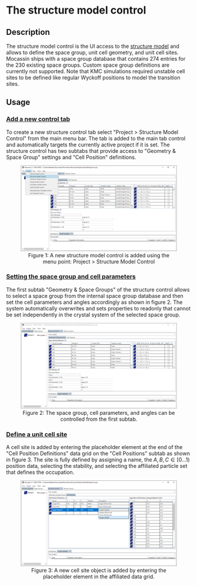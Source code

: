 # The structure model control

## Description

The structure model control is the UI access to the [structure model](./structure-model.md) and allows to define the space group, unit cell geometry, and unit cell sites. Mocassin ships with a space group database that contains 274 entries for the 230 existing space groups. Custom space group definitions are currently not supported. Note that KMC simulations required unstable cell sites to be defined like regular Wyckoff positions to model the transition sites.

## Usage

### [Add a new control tab](#add-a-new-control-tab)

To create a new structure control tab select "Project > Structure Model Control" from the main menu bar. The tab is added to the main tab control and automatically targets the currently active project if it is set. The structure control has two subtabs that provide access to "Geometry & Space Group" settings and "Cell Position" definitions. 

<figure style="text-align: center">
    <img src="./figures/png/ui-structure-control.png">
    <figcaption>
    Figure 1: A new structure model control is added using the menu point: Project > Structure Model Control
    </figcaption>
</figure>

### [Setting the space group and cell parameters](#setting-the-space-group-and-cell-parameters)

The first subtab "Geometry & Space Groups" of the structure control allows to select a space group from the internal space group database and then set the cell parameters and angles accordingly as shown in figure 2. The system automatically overwrites and sets properties to readonly that cannot be set independently in the crystal system of the selected space group.

<figure style="text-align: center">
    <img src="./figures/png/ui-space-group-and-parameters.png">
    <figcaption>
    Figure 2: The space group, cell parameters, and angles can be controlled from the first subtab.
    </figcaption>
</figure>

### [Define a unit cell site](#define-a-unit-cell-site)

A cell site is added by entering the placeholder element at the end of the "Cell Position Definitions" data grid on the "Cell Positions" subtab as shown in figure 3. The site is fully defined by assigning a name, the $A,B,C \in [0...1)$ position data, selecting the stability, and selecting the affiliated particle set that defines the occupation.

<figure style="text-align: center">
    <img src="./figures/png/ui-define-cellsite.png">
    <figcaption>
        Figure 3: A new cell site object is added by entering the placeholder element in the affiliated data grid.
    </figcaption>
</figure>
